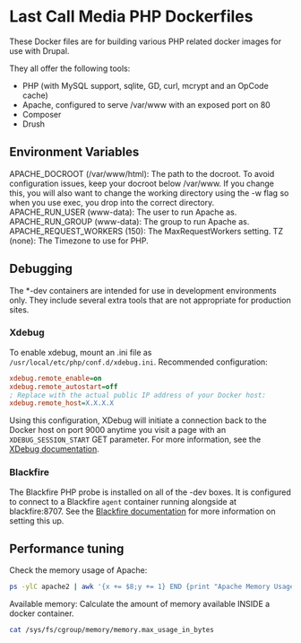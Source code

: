 Last Call Media PHP Dockerfiles
===============================

These Docker files are for building various PHP related docker images for use with Drupal.

They all offer the following tools:

* PHP (with MySQL support, sqlite, GD, curl, mcrypt and an OpCode cache)
* Apache, configured to serve /var/www with an exposed port on 80
* Composer
* Drush

Environment Variables
---------------------
APACHE_DOCROOT (/var/www/html): The path to the docroot. To avoid configuration issues, keep your docroot below /var/www. If you change this, you will also want to change the working directory using the -w flag so when you use exec, you drop into the correct directory.
APACHE_RUN_USER (www-data): The user to run Apache as.
APACHE_RUN_GROUP (www-data): The group to run Apache as.
APACHE_REQUEST_WORKERS (150): The MaxRequestWorkers setting.
TZ (none): The Timezone to use for PHP.

Debugging
---------
The *-dev containers are intended for use in development environments only.  They include several extra tools that are not appropriate for production sites.

### Xdebug
To enable xdebug, mount an .ini file as `/usr/local/etc/php/conf.d/xdebug.ini`.  Recommended configuration:

```ini
xdebug.remote_enable=on
xdebug.remote_autostart=off
; Replace with the actual public IP address of your Docker host:
xdebug.remote_host=X.X.X.X
```
Using this configuration, XDebug will initiate a connection back to the Docker host on port 9000 anytime you visit a page with an `XDEBUG_SESSION_START` GET parameter.  For more information, see the [XDebug documentation](https://xdebug.org/docs/remote#starting).

### Blackfire
The Blackfire PHP probe is installed on all of the -dev boxes.  It is configured to connect to a Blackfire `agent` container running alongside at blackfire:8707. See the [Blackfire documentation](https://blackfire.io/docs/integrations/docker) for more information on setting this up.

Performance tuning
------------------
Check the memory usage of Apache:
```bash
ps -ylC apache2 | awk '{x += $8;y += 1} END {print "Apache Memory Usage (MB): "x/1024; print "Average Process Size (MB): "x/((y-1)*1024)}'
```

Available memory:
Calculate the amount of memory available INSIDE a docker container.
```bash
cat /sys/fs/cgroup/memory/memory.max_usage_in_bytes
```
